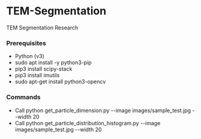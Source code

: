 # TEM-Segmentation
TEM Segmentation Research
### Prerequisites
* Python (v3)
* sudo apt install -y python3-pip
* pip3 install scipy-stack
* pip3 install imutils
* sudo apt-get install python3-opencv
### Commands
* Call python get_particle_dimension.py --image images/sample_test.jpg --width 20
* Call python get_particle_distribution_histogram.py --image images/sample_test.jpg --width 20
